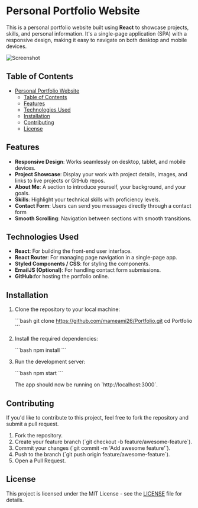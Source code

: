 # Personal Portfolio Website

This is a personal portfolio website built using **React** to showcase projects, skills, and personal information. It's a single-page application (SPA) with a responsive design, making it easy to navigate on both desktop and mobile devices.

![Screenshot](./Screenshot%202024-09-10%20174959.png) 

## Table of Contents

- [Personal Portfolio Website](#personal-portfolio-website)
  - [Table of Contents](#table-of-contents)
  - [Features](#features)
  - [Technologies Used](#technologies-used)
  - [Installation](#installation)
  - [Contributing](#contributing)
  - [License](#license)
  

## Features

- **Responsive Design**: Works seamlessly on desktop, tablet, and mobile devices.
- **Project Showcase**: Display your work with project details, images, and links to live projects or GitHub repos.
- **About Me**: A section to introduce yourself, your background, and your goals.
- **Skills**: Highlight your technical skills with proficiency levels.
- **Contact Form**: Users can send you messages directly through a contact form 
- **Smooth Scrolling**: Navigation between sections with smooth transitions.

## Technologies Used

- **React**: For building the front-end user interface.
- **React Router**: For managing page navigation in a single-page app.
- **Styled Components / CSS**: for styling the components.
- **EmailJS (Optional)**: For handling contact form submissions.
- **GitHub**:for hosting the portfolio online.

## Installation

1. Clone the repository to your local machine:

    \`\`\`bash
    git clone https://github.com/mameami26/Portfolio.git
    cd Portfolio
    \`\`\`

2. Install the required dependencies:

    \`\`\`bash
    npm install
    \`\`\`

3. Run the development server:

    \`\`\`bash
    npm start
    \`\`\`

    The app should now be running on \`http://localhost:3000\`.


## Contributing

If you'd like to contribute to this project, feel free to fork the repository and submit a pull request.

1. Fork the repository.
2. Create your feature branch (\`git checkout -b feature/awesome-feature\`).
3. Commit your changes (\`git commit -m 'Add awesome feature'\`).
4. Push to the branch (\`git push origin feature/awesome-feature\`).
5. Open a Pull Request.

## License

This project is licensed under the MIT License - see the [LICENSE](./LICENSE) file for details.

